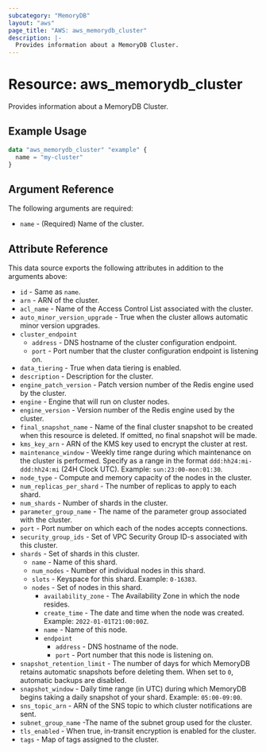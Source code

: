 ```yaml
---
subcategory: "MemoryDB"
layout: "aws"
page_title: "AWS: aws_memorydb_cluster"
description: |-
  Provides information about a MemoryDB Cluster.
---
```


# Resource: aws_memorydb_cluster

Provides information about a MemoryDB Cluster.

## Example Usage

```terraform
data "aws_memorydb_cluster" "example" {
  name = "my-cluster"
}
```

## Argument Reference

The following arguments are required:

* `name` - (Required) Name of the cluster.

## Attribute Reference

This data source exports the following attributes in addition to the arguments above:

* `id` - Same as `name`.
* `arn` - ARN of the cluster.
* `acl_name` - Name of the Access Control List associated with the cluster.
* `auto_minor_version_upgrade` - True when the cluster allows automatic minor version upgrades.
* `cluster_endpoint`
    * `address` - DNS hostname of the cluster configuration endpoint.
    * `port` - Port number that the cluster configuration endpoint is listening on.
* `data_tiering` - True when data tiering is enabled.
* `description` - Description for the cluster.
* `engine_patch_version` - Patch version number of the Redis engine used by the cluster.
* `engine` - Engine that will run on cluster nodes.
* `engine_version` - Version number of the Redis engine used by the cluster.
* `final_snapshot_name` - Name of the final cluster snapshot to be created when this resource is deleted. If omitted, no final snapshot will be made.
* `kms_key_arn` - ARN of the KMS key used to encrypt the cluster at rest.
* `maintenance_window` - Weekly time range during which maintenance on the cluster is performed. Specify as a range in the format `ddd:hh24:mi-ddd:hh24:mi` (24H Clock UTC). Example: `sun:23:00-mon:01:30`.
* `node_type` - Compute and memory capacity of the nodes in the cluster.
* `num_replicas_per_shard` - The number of replicas to apply to each shard.
* `num_shards` - Number of shards in the cluster.
* `parameter_group_name` - The name of the parameter group associated with the cluster.
* `port` - Port number on which each of the nodes accepts connections.
* `security_group_ids` - Set of VPC Security Group ID-s associated with this cluster.
* `shards` - Set of shards in this cluster.
    * `name` - Name of this shard.
    * `num_nodes` - Number of individual nodes in this shard.
    * `slots` - Keyspace for this shard. Example: `0-16383`.
    * `nodes` - Set of nodes in this shard.
        * `availability_zone` - The Availability Zone in which the node resides.
        * `create_time` - The date and time when the node was created. Example: `2022-01-01T21:00:00Z`.
        * `name` - Name of this node.
        * `endpoint`
            * `address` - DNS hostname of the node.
            * `port` - Port number that this node is listening on.
* `snapshot_retention_limit` - The number of days for which MemoryDB retains automatic snapshots before deleting them. When set to `0`, automatic backups are disabled.
* `snapshot_window` - Daily time range (in UTC) during which MemoryDB begins taking a daily snapshot of your shard. Example: `05:00-09:00`.
* `sns_topic_arn` - ARN of the SNS topic to which cluster notifications are sent.
* `subnet_group_name` -The name of the subnet group used for the cluster.
* `tls_enabled` - When true, in-transit encryption is enabled for the cluster.
* `tags` - Map of tags assigned to the cluster.
